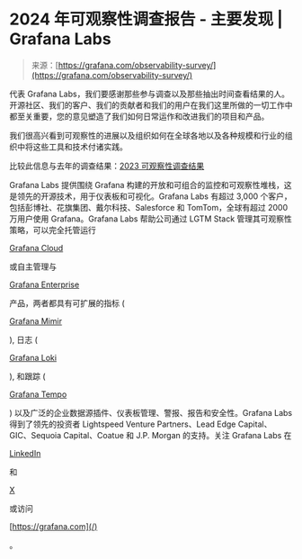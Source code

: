 <!--yml

category: 未分类

date: 2024-05-29 12:41:48

-->

# 2024 年可观察性调查报告 - 主要发现 | Grafana Labs

> 来源：[https://grafana.com/observability-survey/](https://grafana.com/observability-survey/)

代表 Grafana Labs，我们要感谢那些参与调查以及那些抽出时间查看结果的人。开源社区、我们的客户、我们的贡献者和我们的用户在我们这里所做的一切工作中都至关重要，您的意见塑造了我们如何日常运作和改进我们的项目和产品。

我们很高兴看到可观察性的进展以及组织如何在全球各地以及各种规模和行业的组织中将这些工具和技术付诸实践。

比较此信息与去年的调查结果：[2023 可观察性调查结果](/observability-survey-2023/)

Grafana Labs 提供围绕 Grafana 构建的开放和可组合的监控和可观察性堆栈，这是领先的开源技术，用于仪表板和可视化。Grafana Labs 有超过 3,000 个客户，包括彭博社、花旗集团、戴尔科技、Salesforce 和 TomTom，全球有超过 2000 万用户使用 Grafana。Grafana Labs 帮助公司通过 LGTM Stack 管理其可观察性策略，可以完全托管运行

[Grafana Cloud](/products/cloud/)

或自主管理与

[Grafana Enterprise](/products/enterprise/)

产品，两者都具有可扩展的指标 (

[Grafana Mimir](/oss/mimir/)

), 日志 (

[Grafana Loki](/oss/loki/)

), 和跟踪 (

[Grafana Tempo](/oss/tempo/)

) 以及广泛的企业数据源插件、仪表板管理、警报、报告和安全性。Grafana Labs 得到了领先的投资者 Lightspeed Venture Partners、Lead Edge Capital、GIC、Sequoia Capital、Coatue 和 J.P. Morgan 的支持。关注 Grafana Labs 在

[LinkedIn](https://www.linkedin.com/company/grafana-labs/)

和

[X](https://twitter.com/grafana)

或访问

[https://grafana.com](/)

。
